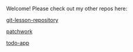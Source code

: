 Welcome! Please check out my other repos here:

[git-lesson-repository](https://github.com/L0riana/git-lesson-repository)

[patchwork](https://github.com/L0riana/patchwork)

[todo-app](https://github.com/L0riana/todo-app)
